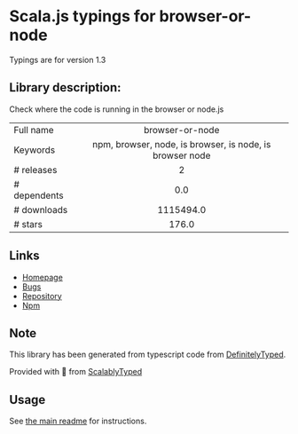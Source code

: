 
# Scala.js typings for browser-or-node

Typings are for version 1.3

## Library description:
Check where the code is running in the browser or node.js

|                    |                 |
| ------------------ | :-------------: |
| Full name          | browser-or-node |
| Keywords           | npm, browser, node, is browser, is node, is browser node |
| # releases         | 2 |
| # dependents       | 0.0 |
| # downloads        | 1115494.0 |
| # stars            | 176.0 |

## Links
- [Homepage](https://github.com/flexdinesh/browser-or-node#readme)
- [Bugs](https://github.com/flexdinesh/browser-or-node/issues)
- [Repository](https://github.com/flexdinesh/browser-or-node)
- [Npm](https://www.npmjs.com/package/browser-or-node)
    


## Note
This library has been generated from typescript code from [DefinitelyTyped](https://definitelytyped.org).

Provided with :purple_heart: from [ScalablyTyped](https://github.com/oyvindberg/ScalablyTyped)

## Usage
See [the main readme](../../readme.md) for instructions.



